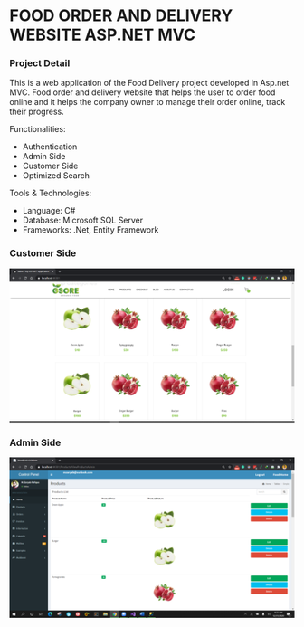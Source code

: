 # FOOD ORDER AND DELIVERY WEBSITE ASP.NET MVC

### Project Detail
This is a web application of the Food Delivery project developed in Asp.net MVC. Food order and delivery website that helps the user to order food online and it helps the company owner to manage their order online, track their progress.

Functionalities:
- Authentication
- Admin Side
- Customer Side
- Optimized Search

Tools & Technologies:
- Language: C#
- Database: Microsoft SQL Server
- Frameworks: .Net, Entity Framework


### Customer Side
<img src="S8Screen.PNG" />


### Admin Side
<img src="S3Screen.PNG" />
